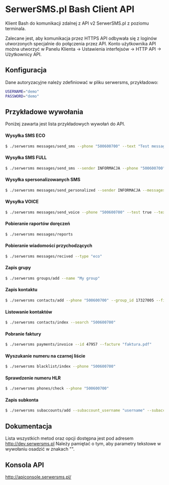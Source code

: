 # SerwerSMS.pl Bash Client API
Klient Bash do komunikacji zdalnej z API v2 SerwerSMS.pl z poziomu terminala.

Zalecane jest, aby komunikacja przez HTTPS API odbywała się z loginów utworzonych specjalnie do połączenia przez API. Konto użytkownika API można utworzyć w Panelu Klienta → Ustawienia interfejsów → HTTP API → Użytkownicy API.

## Konfiguracja
Dane autoryzacyjne należy zdefiniować w pliku serwersms, przykładowo:
```bash
USERNAME="demo"
PASSWORD="demo"
```
## Przykładowe wywołania
Poniżej zawarta jest lista przykładowych wywołań do API.
#### Wysyłka SMS ECO
```bash
$ ./serwersms messages/send_sms --phone "500600700" --text "Test message" --details true
```

#### Wysyłka SMS FULL
```bash
$ ./serwersms messages/send_sms --sender INFORMACJA --phone "500600700" --text "Test message" --details true --utf true
```

#### Wysyłka spersonalizowanych SMS
```bash
$ ./serwersms messages/send_personalized --sender INFORMACJA --messages "500600700:Test message 1]|[600700800:Test message 2" --details true --utf true
```

#### Wysyłka VOICE
```bash
$ ./serwersms messages/send_voice --phone "500600700" --test true --text "Test message" --details true
```

#### Pobieranie raportów doręczeń
```bash
$ ./serwersms messages/reports
```

#### Pobieranie wiadomości przychodzących
```bash
$ ./serwersms messages/recived --type "eco"
```

#### Zapis grupy
```bash
$ ./serwersms groups/add --name "My group"
```

#### Zapis kontaktu
```bash
$ ./serwersms contacts/add --phone "500600700" --group_id 17327005 --first_name "My firstname"
```

#### Listowanie kontaktów
```bash
$ ./serwersms contacts/index --search "500600700"
```

#### Pobranie faktury
```bash
$ ./serwersms payments/invoice --id 47957 --facture "faktura.pdf"
```

#### Wyszukanie numeru na czarnej liście
```bash
$ ./serwersms blacklist/index --phone "500600700"
```

#### Sprawdzenie numeru HLR
```bash
$ ./serwersms phones/check --phone "500600700"
```

#### Zapis subkonta
```bash
$ ./serwersms subaccounts/add --subaccount_username "username" --subaccount_password "my_password" --subaccount_id 4563
```

## Dokumentacja
Lista wszystkich metod oraz opcji dostępna jest pod adresem http://dev.serwersms.pl Należy pamiętać o tym, aby parametry tekstowe w wywołaniu osadzić w znakach "".

## Konsola API
http://apiconsole.serwersms.pl/

